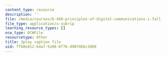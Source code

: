 ```yaml
---
content_type: resource
description: ''
file: /media/courses/6-450-principles-of-digital-communications-i-fall-2006/ffb8e412b4a75a988f76d9874bbc3d69_qU6NkB4xE7U.vtt
file_type: application/x-subrip
learning_resource_types: []
ocw_type: OCWFile
resourcetype: Other
title: 3play caption file
uid: ffb8e412-b4a7-5a98-8f76-d9874bbc3d69
---
```

